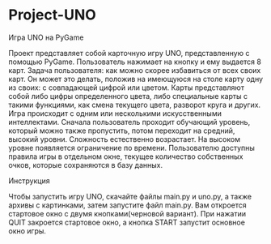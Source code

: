 # Project-UNO
Игра UNO на PyGame

Проект представляет собой карточную игру UNO, представленную с помощью PyGame.
Пользователь нажимает на кнопку и ему выдается 8 карт. Задача пользователя: как можно скорее избавиться от всех своих
карт. Он может это делать, положив на имеющуюся на столе карту одну из своих: с совпадающей цифрой или цветом. Карты
представляют собой либо цифры определенного цвета, либо специальные карты с такими функциями, как смена текущего цвета,
разворот круга и других. Игра происходит с одним или несколькими искусственными интеллектами. Сначала пользователь
проходит обучающий уровень, который можно также пропустить, потом переходит на средний, высокий уровни. Сложность
естественно возрастает. На высоком уровне появляется ограничение по времени. Пользователю доступны правила игры в
отдельном окне, текущее количество собственных очков, которые сохраняются в базу данных.


Инструкция

Чтобы запустить игру UNO, скачайте файлы main.py и uno.py, а также архивы с картинками, затем запустите файл main.py. Вам откроется стартовое окно с двумя кнопками(черновой вариант). 
При нажатии QUIT закроется стартовое окно, а кнопка START запустит основное окно игры. 

